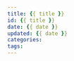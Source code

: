 ```yaml
---
title: {{ title }}
id: {{ title }}
date: {{ date }}
updated: {{ date }}
categories: 
tags: 
---
```

